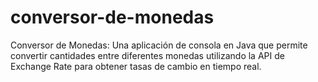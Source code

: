# conversor-de-monedas
Conversor de Monedas: Una aplicación de consola en Java que permite convertir cantidades entre diferentes monedas utilizando la API de Exchange Rate para obtener tasas de cambio en tiempo real.
